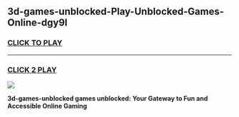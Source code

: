 
## 3d-games-unblocked-Play-Unblocked-Games-Online-dgy9l
<h3>
<a href="https://premium76.site?title=3d-games-unblocked&ref=24A">CLICK TO PLAY</a></h3>
<hr>

<h3>
<a href="https://premium76.site?title=3d-games-unblocked&ref=24A">CLICK 2 PLAY</a>
  
</h3>

<a href="https://premium76.site?title=3d-games-unblocked&ref=24A"><img src="https://clearcache.store/games.png"></a>


**3d-games-unblocked games unblocked: Your Gateway to Fun and Accessible Online Gaming**
